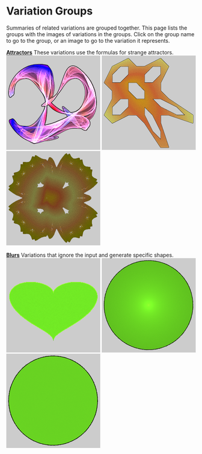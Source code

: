 # Variation Groups

Summaries of related variations are grouped together. This page lists the groups with the images of variations in the groups. Click on the group name to go to the group, or an image to go to the variation it represents.

[**Attractors**](attractors/attractors.md)
These variations use the formulas for strange attractors.
[![](attractors/clifford-1.png)](attractors/attractors.md#clifford) [![](attractors/gingerbread_man-1.png)](attractors/attractors.md#gingerbread_man) [![](attractors/gumowski_mira-1.png)](attractors/attractors.md#gumowski_mira)

[**Blurs**](blurs/blurs.md)
Variations that ignore the input and generate specific shapes.
[![](blurs/blur_heart-1.png)](blurs/blurs.md#blur_heart) [![](blurs/blur-1.png)](blurs/blurs.md#blur) [![](blurs/circleblur-1.png)](blurs/blurs.md#circleblur)
